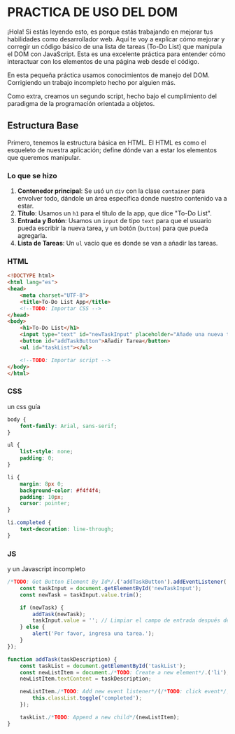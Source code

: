 # PRACTICA DE USO DEL DOM

¡Hola! Si estás leyendo esto, es porque estás trabajando en mejorar tus habilidades como desarrollador web. Aquí te voy a explicar cómo mejorar y corregir un código básico de una lista de tareas (To-Do List) que manipula el DOM con JavaScript. Esta es una excelente práctica para entender cómo interactuar con los elementos de una página web desde el código.

En esta pequeña práctica usamos conocimientos de manejo del DOM. Corrigiendo un trabajo incompleto hecho por alguien más.

Como extra, creamos un segundo script, hecho bajo el cumplimiento del paradigma de la programación orientada a objetos.

## Estructura Base

Primero, tenemos la estructura básica en HTML. El HTML es como el esqueleto de nuestra aplicación; define dónde van a estar los elementos que queremos manipular.

### Lo que se hizo

1. **Contenedor principal**: Se usó un `div` con la clase `container` para envolver todo, dándole un área específica donde nuestro contenido va a estar.  
2. **Título**: Usamos un `h1` para el título de la app, que dice "To-Do List".
3. **Entrada y Botón**: Usamos un `input` de tipo `text` para que el usuario pueda escribir la nueva tarea, y un botón (`button`) para que pueda agregarla.
4. **Lista de Tareas**: Un `ul` vacío que es donde se van a añadir las tareas.

### HTML  

```html
<!DOCTYPE html>
<html lang="es">
<head>
    <meta charset="UTF-8">
    <title>To-Do List App</title>
    <!--TODO: Importar CSS -->
</head>
<body>
    <h1>To-Do List</h1>
    <input type="text" id="newTaskInput" placeholder="Añade una nueva tarea aquí...">
    <button id="addTaskButton">Añadir Tarea</button>
    <ul id="taskList"></ul>

    <!--TODO: Importar script -->
</body>
</html>
```

### CSS

un css guía

```css
body {
    font-family: Arial, sans-serif;
}

ul {
    list-style: none;
    padding: 0;
}

li {
    margin: 8px 0;
    background-color: #f4f4f4;
    padding: 10px;
    cursor: pointer;
}

li.completed {
    text-decoration: line-through;
}
```

### JS

y un Javascript incompleto

```js
/*TODO: Get Button Element By Id*/.('addTaskButton').addEventListener('click', function() {
    const taskInput = document.getElementById('newTaskInput');
    const newTask = taskInput.value.trim();

    if (newTask) {
        addTask(newTask);
        taskInput.value = ''; // Limpiar el campo de entrada después de añadir la tarea
    } else {
        alert('Por favor, ingresa una tarea.');
    }
});

function addTask(taskDescription) {
    const taskList = document.getElementById('taskList');
    const newListItem = document./*TODO: Create a new element*/.('li');
    newListItem.textContent = taskDescription;

    newListItem./*TODO: Add new event listener*/(/*TODO: click event*/, function() {
        this.classList.toggle('completed');
    });

    taskList./*TODO: Append a new child*/(newListItem);
}
```
